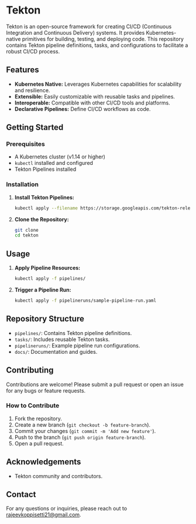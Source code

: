# Tekton

Tekton is an open-source framework for creating CI/CD (Continuous Integration and Continuous Delivery) systems. It provides Kubernetes-native primitives for building, testing, and deploying code. This repository contains Tekton pipeline definitions, tasks, and configurations to facilitate a robust CI/CD process.

## Features

- **Kubernetes Native:** Leverages Kubernetes capabilities for scalability and resilience.
- **Extensible:** Easily customizable with reusable tasks and pipelines.
- **Interoperable:** Compatible with other CI/CD tools and platforms.
- **Declarative Pipelines:** Define CI/CD workflows as code.

## Getting Started

### Prerequisites

- A Kubernetes cluster (v1.14 or higher)
- `kubectl` installed and configured
- Tekton Pipelines installed

### Installation

1. **Install Tekton Pipelines:**
    ```sh
    kubectl apply --filename https://storage.googleapis.com/tekton-releases/pipeline/latest/release.yaml
    ```

2. **Clone the Repository:**
    ```sh
    git clone 
    cd tekton
    ```

## Usage

1. **Apply Pipeline Resources:**
    ```sh
    kubectl apply -f pipelines/
    ```

2. **Trigger a Pipeline Run:**
    ```sh
    kubectl apply -f pipelineruns/sample-pipeline-run.yaml
    ```

## Repository Structure

- `pipelines/`: Contains Tekton pipeline definitions.
- `tasks/`: Includes reusable Tekton tasks.
- `pipelineruns/`: Example pipeline run configurations.
- `docs/`: Documentation and guides.

## Contributing

Contributions are welcome! Please submit a pull request or open an issue for any bugs or feature requests.

### How to Contribute

1. Fork the repository.
2. Create a new branch (`git checkout -b feature-branch`).
3. Commit your changes (`git commit -m 'Add new feature'`).
4. Push to the branch (`git push origin feature-branch`).
5. Open a pull request.

## Acknowledgements

- Tekton community and contributors.

## Contact

For any questions or inquiries, please reach out to [rajeevkoppisetti21@gmail.com](mailto:rajeevkoppisetti21@gmail.com).
